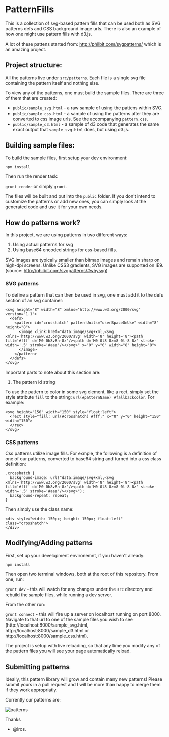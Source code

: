 # PatternFills

This is a collection of svg-based pattern fills that can be used both as SVG patterns defs and CSS background image urls. There is also an example of how one might use pattern fills with d3.js.

A lot of these pattens started from: http://philbit.com/svgpatterns/ which is an amazing project.

## Project structure:

All the patterns live under `src/patterns`. Each file is a single svg file containing the pattern itself and nothing else.

To view any of the patterns, one must build the sample files. There are three of them that are created:

* `public/sample_svg.html` - a raw sample of using the pattens within SVG.
* `public/sample_css.html` - a sample of using the patterns after they are converted to css image urls. See the accompanying `pattern.css`.
* `public/sample_d3.html` - a sample of d3 code that generates the same exact output that `sample_svg.html` does, but using d3.js.

## Building sample files:

To build the sample files, first setup your dev environment:

`npm install`

Then run the render task:

`grunt render` or simply `grunt`.

The files will be built and put into the `public` folder. If you don't intend to customize the patterns or add new ones, you can simply look at the generated code and use it for your own needs.

## How do patterns work?

In this project, we are using patterns in two different ways:

1. Using actual patterns for svg
2. Using base64 encoded strings for css-based fills.

SVG images are typically smaller than bitmap images and remain sharp on high-dpi screens. Unlike CSS3 gradients, SVG images are supported on IE9. (source: http://philbit.com/svgpatterns/#whysvg)

### SVG patterns

To define a pattern that can then be used in svg, one must add it to the defs section of an svg container:

```
<svg height="8" width="8" xmlns="http://www.w3.org/2000/svg" version="1.1">
  <defs>
    <pattern id="crosshatch" patternUnits="userSpaceOnUse" width="8" height="8">
      <image xlink:href="data:image/svg+xml,<svg xmlns='http://www.w3.org/2000/svg' width='8' height='8'><path fill='#fff' d='M0 0h8v8h-8z'/><path d='M0 0l8 8zm8 0l-8 8z' stroke-width='.5' stroke='#aaa'/></svg>" x="0" y="0" width="8" height="8">
      </image>
    </pattern>
  </defs>
</svg>
```

Important parts to note about this section are:
1. The pattern id string

To use the pattern to color in some svg element, like a rect, simply set the style attribute `fill` to the string: `url(#patternName) #fallbackcolor`. For example:

```
<svg height="150" width="150" style="float:left">
  <rect style="fill: url(#crosshatch) #fff;" x="0" y="0" height="150" width="150">
  </rec>
</svg>
```

### CSS patterns

Css patterns utilize image fills. For exmple, the following is a definition of one of our patterns, converted to base64 string and turned into a css class definition:

```
.crosshatch {
  background-image: url("data:image/svg+xml,<svg xmlns='http://www.w3.org/2000/svg' width='8' height='8'><path fill='#fff' d='M0 0h8v8h-8z'/><path d='M0 0l8 8zm8 0l-8 8z' stroke-width='.5' stroke='#aaa'/></svg>");
  background-repeat: repeat;
}
```

Then simply use the class name:

```
<div style="width: 150px; height: 150px; float:left" class="crosshatch">
</div>
```

## Modifying/Adding patterns

First, set up your development environemnt, if you haven't already:

`npm install`

Then open two terminal windows, both at the root of this repository. From one, run:

`grunt dev` - this will watch for any changes under the `src` directory and rebuild the sample files, while running a dev server.

From the other run:

`grunt connect` - this will fire up a server on localhost running on port 8000. Navigate to that url to one of the sample files you wish to see (http://localhost:8000/sample_svg.html, http://localhost:8000/sample_d3.html or http://localhost:8000/sample_css.html).

The project is setup with live reloading, so that any time you modify any of the pattern files you will see your page automatically reload.

## Submitting patterns

Ideally, this pattern library will grow and contain many new patterns! Please submit yours in a pull request and I will be more than happy to merge them if they work appropriatly.

Currently our patterns are:

![patterns](http://gyazo.com/0888bddacd77e634a78bf7097dc4df31.png "patterns")

Thanks
- @iros.
